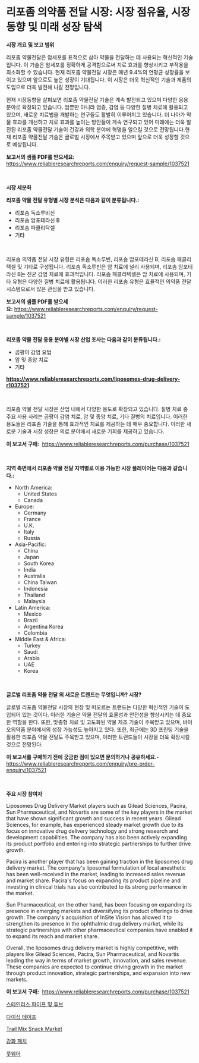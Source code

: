 <p><h1>리포좀 의약품 전달 시장: 시장 점유율, 시장 동향 및 미래 성장 탐색</h1></p><p><strong>시장 개요 및 보고 범위</strong></p>
<p><p>리포좀 약물전달은 암세포를 표적으로 삼아 약물을 전달하는 데 사용되는 혁신적인 기술입니다. 이 기술은 암세포를 정확하게 공격함으로써 치료 효과를 향상시키고 부작용을 최소화할 수 있습니다. 현재 리포좀 약물전달 시장은 매년 9.4%의 연평균 성장률을 보이고 있으며 앞으로도 높은 성장이 기대됩니다. 이 시장은 더욱 혁신적인 기술과 제품의 도입으로 더욱 발전해 나갈 전망입니다. </p><p>현재 시장동향을 살펴보면 리포좀 약물전달 기술은 계속 발전되고 있으며 다양한 응용 분야로 확장되고 있습니다. 암뿐만 아니라 염증, 감염 등 다양한 질병 치료에 활용되고 있으며, 새로운 치료법을 개발하는 연구들도 활발히 이루어지고 있습니다. 더 나아가 약물 효과를 개선하고 치료 효과를 높이는 방안들이 계속 연구되고 있어 미래에는 더욱 발전된 리포좀 약물전달 기술이 건강과 의학 분야에 혁명을 일으킬 것으로 전망됩니다.현재 리포좀 약물전달 기술은 글로벌 시장에서 주목받고 있으며 앞으로 더욱 성장할 것으로 예상됩니다.</p></p>
<p><strong>보고서의 샘플 PDF를 받으세요:</strong> <a href="https://www.reliableresearchreports.com/enquiry/request-sample/1037521">https://www.reliableresearchreports.com/enquiry/request-sample/1037521</a></p>
<p>&nbsp;</p>
<p><strong>시장 세분화</strong></p>
<p><strong>리포좀 약물 전달 유형별 시장 분석은 다음과 같이 분류됩니다.:</strong></p>
<p><ul><li>리포솜 독소루비신</li><li>리포솜 암포테라신 B</li><li>리포솜 파클리탁셀</li><li>기타</li></ul></p>
<p>&nbsp;</p>
<p><p>리포솜 의약품 전달 시장 유형은 리포솜 독소루빈, 리포솜 암포테라신 B, 리포솜 패클리텍셀 및 기타로 구성됩니다. 리포솜 독소루빈은 암 치료에 널리 사용되며, 리포솜 암포테라신 B는 진균 감염 치료에 효과적입니다. 리포솜 패클리텍셀은 암 치료에 사용되며, 기타 유형은 다양한 질병 치료에 활용됩니다. 이러한 리포솜 유형은 효율적인 의약품 전달 시스템으로서 많은 관심을 받고 있습니다.</p></p>
<p><strong>보고서의 샘플 PDF를 받으세요:</strong>&nbsp;<a href="https://www.reliableresearchreports.com/enquiry/request-sample/1037521">https://www.reliableresearchreports.com/enquiry/request-sample/1037521</a></p>
<p>&nbsp;</p>
<p><strong> 리포좀 약물 전달 응용 분야별 시장 산업 조사는 다음과 같이 분류됩니다.:</strong></p>
<p><ul><li>곰팡이 감염 요법</li><li>암 및 종양 치료</li><li>기타</li></ul></p>
<p><strong><a href="https://www.reliableresearchreports.com/liposomes-drug-delivery-r1037521">https://www.reliableresearchreports.com/liposomes-drug-delivery-r1037521</a></strong></p>
<p>&nbsp;</p>
<p><p>리포좀 약물 전달 시장은 산업 내에서 다양한 용도로 확장되고 있습니다. 질병 치료 중 주요 사용 사례는 곰팡이 감염 치료, 암 및 종양 치료, 기타 질병의 치료입니다. 이러한 용도들은 리포좀 기술을 통해 효과적인 치료를 제공하는 데 매우 중요합니다. 이러한 새로운 기술과 시장 성장은 의료 분야에서 새로운 기회를 제공하고 있습니다.</p></p>
<p><strong>이 보고서 구매:</strong>&nbsp; <a href="https://www.reliableresearchreports.com/purchase/1037521">https://www.reliableresearchreports.com/purchase/1037521</a></p>
<p>&nbsp;</p>
<p><strong>지역 측면에서 리포좀 약물 전달 지역별로 이용 가능한 시장 플레이어는 다음과 같습니다.:</strong></p>
<p><ul>
    <li>
        North America:
        <ul>
            <li>United States</li>
            <li>Canada</li>
        </ul>
    </li>
    <li>
        Europe:
        <ul>
            <li>Germany</li>
            <li>France</li>
            <li>U.K.</li>
            <li>Italy</li>
            <li>Russia</li>
        </ul>
    </li>
    <li>
        Asia-Pacific:
        <ul>
            <li>China</li>
            <li>Japan</li>
            <li>South Korea</li>
            <li>India</li>
            <li>Australia</li>
            <li>China Taiwan</li>
            <li>Indonesia</li>
            <li>Thailand</li>
            <li>Malaysia</li>
        </ul>
    </li>
    <li>
        Latin America:
        <ul>
            <li>Mexico</li>
            <li>Brazil</li>
            <li>Argentina Korea</li>
            <li>Colombia</li>
        </ul>
    </li>
    <li>
        Middle East & Africa:
        <ul>
            <li>Turkey</li>
            <li>Saudi</li>
            <li>Arabia</li>
            <li>UAE</li>
            <li>Korea</li>
        </ul>
    </li>
    </ul></p>
<p>&nbsp;</p>
<p><strong>글로벌 리포좀 약물 전달 의 새로운 트렌드는 무엇입니까? 시장?</strong></p>
<p><p>글로벌 리포좀 약물전달 시장의 현장 및 떠오르는 트랜드는 다양한 혁신적인 기술이 도입되어 있는 것이다. 이러한 기술은 약물 전달의 효율성과 안전성을 향상시키는 데 중요한 역할을 한다. 또한, 맞춤형 치료 및 고도화된 약물 제조 기술이 주목받고 있으며, 바이오의약품 분야에서의 성장 가능성도 높아지고 있다. 또한, 최근에는 3D 프린팅 기술을 활용한 리포좀 약물 전달도 주목받고 있으며, 이러한 트랜드들이 시장을 더욱 확장시킬 것으로 전망된다.</p></p>
<p><strong>이 보고서를 구매하기 전에 궁금한 점이 있으면 문의하거나 공유하세요.</strong>- <a href="https://www.reliableresearchreports.com/enquiry/pre-order-enquiry/1037521">https://www.reliableresearchreports.com/enquiry/pre-order-enquiry/1037521</a></p>
<p>&nbsp;</p>
<p><strong>주요 시장 참여자</strong></p>
<p><p>Liposomes Drug Delivery Market players such as Gilead Sciences, Pacira, Sun Pharmaceutical, and Novartis are some of the key players in the market that have shown significant growth and success in recent years. Gilead Sciences, for example, has experienced steady market growth due to its focus on innovative drug delivery technology and strong research and development capabilities. The company has also been actively expanding its product portfolio and entering into strategic partnerships to further drive growth.</p><p>Pacira is another player that has been gaining traction in the liposomes drug delivery market. The company's liposomal formulation of local anesthetic has been well-received in the market, leading to increased sales revenue and market share. Pacira's focus on expanding its product pipeline and investing in clinical trials has also contributed to its strong performance in the market.</p><p>Sun Pharmaceutical, on the other hand, has been focusing on expanding its presence in emerging markets and diversifying its product offerings to drive growth. The company's acquisition of InSite Vision has allowed it to strengthen its presence in the ophthalmic drug delivery market, while its strategic partnerships with other pharmaceutical companies have enabled it to expand its reach and market share.</p><p>Overall, the liposomes drug delivery market is highly competitive, with players like Gilead Sciences, Pacira, Sun Pharmaceutical, and Novartis leading the way in terms of market growth, innovation, and sales revenue. These companies are expected to continue driving growth in the market through product innovation, strategic partnerships, and expansion into new markets.</p></p>
<p><strong>이 보고서 구매:</strong>&nbsp;&nbsp;<a href="https://www.reliableresearchreports.com/purchase/1037521">https://www.reliableresearchreports.com/purchase/1037521</a></p>
<p><p><a href="https://github.com/plelbej847484502/Market-Research-Report-List-1/blob/main/923262117195.md">스테인리스 파이프 및 튜브</a></p><p><a href="https://medium.com/@thib_harou/%EB%8B%A4%EC%9D%B4%EC%8B%B1-%ED%85%8C%EC%9D%B4%ED%94%84-%EC%8B%9C%EC%9E%A5%EC%9D%80-%EC%8B%9C%EC%9E%A5-%EC%A0%90%EC%9C%A0%EC%9C%A8-%EC%8B%9C%EC%9E%A5-%EB%8F%99%ED%96%A5-%EB%B0%8F-%EC%8B%9C%EC%9E%A5-%EC%84%B1%EC%9E%A5%EC%97%90-%EB%8C%80%ED%95%9C-%EC%A0%95%EB%B3%B4%EB%A5%BC-%EC%A0%9C%EA%B3%B5%ED%95%A9%EB%8B%88%EB%8B%A4-ad28e336c824">다이싱 테이프</a></p><p><a href="https://github.com/jsmusil/Market-Research-Report-List-2/blob/main/trail-mix-snack-market.md">Trail Mix Snack Market</a></p><p><a href="https://medium.com/@leatharoan20231/%ED%92%80%EC%9D%B4-%EA%B0%95%ED%99%94-%ED%8C%A8%EC%B9%98-%EC%8B%9C%EC%9E%A5-%EB%A9%94%ED%8A%B8%EB%A6%AD%EC%8A%A4-%EC%8B%9C%EC%9E%A5-%EC%A0%90%EC%9C%A0%EC%9C%A8-%ED%8A%B8%EB%A0%8C%EB%93%9C-%EB%B0%8F-%EC%84%B1%EC%9E%A5-%ED%8C%A8%ED%84%B4-%ED%95%B4%EB%8F%85-dc43fd30ac69">강화 패치</a></p><p><a href="https://github.com/vseigx30c9a1j/Market-Research-Report-List-1/blob/main/545634517196.md">풋웨어</a></p></p>